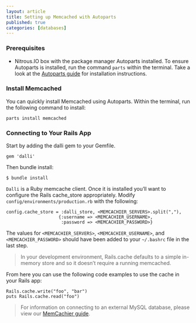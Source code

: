 ```yaml
---
layout: article
title: Setting up Memcached with Autoparts
published: true
categories: [databases]
---
```


### Prerequisites

* Nitrous.IO box with the package manager Autoparts installed. To ensure Autoparts is installed, run the command `parts` within the terminal. Take a look at the [Autoparts guide](/autoparts/) for installation instructions.

### Install Memcached

You can quickly install Memcached using Autoparts. Within the terminal, run the following command to install:

    parts install memcached

### Connecting to Your Rails App

Start by adding the dalli gem to your Gemfile.

    gem 'dalli'

Then bundle install:

    $ bundle install

`Dalli` is a Ruby memcache client. Once it is installed you’ll want to configure the Rails cache_store appropriately. Modify `config/environments/production.rb` with the following:

    config.cache_store = :dalli_store, <MEMCACHIER_SERVERS>.split(","),
                        {:username => <MEMCACHIER_USERNAME>,
                         :password => <MEMCACHIER_PASSWORD>}

The values for `<MEMCACHIER_SERVERS>`, `<MEMCACHIER_USERNAME>`, and `<MEMCACHIER_PASSWORD>` should have been added to your `~/.bashrc` file in the last step.

>In your development environment, Rails.cache defaults to a simple in-memory store and so it doesn’t require a running memcached.

From here you can use the following code examples to use the cache in your Rails app:

    Rails.cache.write("foo", "bar")
    puts Rails.cache.read("foo")


>For information on connecting to an external MySQL database, please view our [MemCachier guide](/memcachier/).